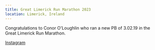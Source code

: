 ```yaml
---
title: Great Limerick Run Marathon 2023
location: Limerick, Ireland
---
```


Congratulations to Conor O'Loughlin who ran a new PB of 3.02.19 in the Great Limerick Run Marathon.

<a href="https://www.instagram.com/p/CrtkqMOs1vY/" target="_blank" rel="noopener noreferrer">Instagram</a>



